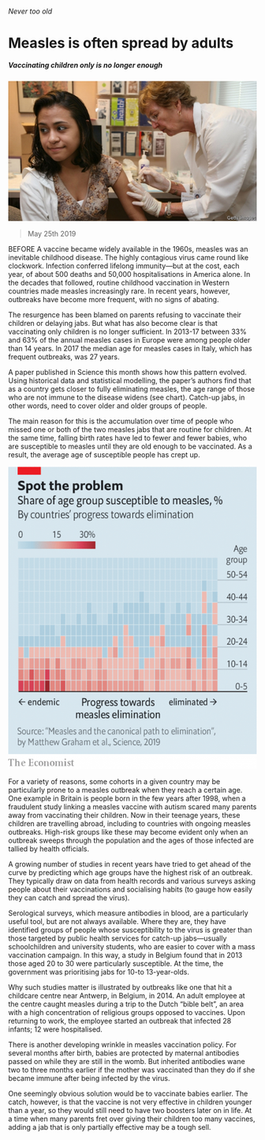 ###### Never too old

# Measles is often spread by adults 

##### Vaccinating children only is no longer enough 

![image](images/20190525_stp501.jpg) 

> May 25th 2019 

BEFORE A vaccine became widely available in the 1960s, measles was an inevitable childhood disease. The highly contagious virus came round like clockwork. Infection conferred lifelong immunity—but at the cost, each year, of about 500 deaths and 50,000 hospitalisations in America alone. In the decades that followed, routine childhood vaccination in Western countries made measles increasingly rare. In recent years, however, outbreaks have become more frequent, with no signs of abating. 

The resurgence has been blamed on parents refusing to vaccinate their children or delaying jabs. But what has also become clear is that vaccinating only children is no longer sufficient. In 2013-17 between 33% and 63% of the annual measles cases in Europe were among people older than 14 years. In 2017 the median age for measles cases in Italy, which has frequent outbreaks, was 27 years. 

A paper published in Science this month shows how this pattern evolved. Using historical data and statistical modelling, the paper’s authors find that as a country gets closer to fully eliminating measles, the age range of those who are not immune to the disease widens (see chart). Catch-up jabs, in other words, need to cover older and older groups of people. 

The main reason for this is the accumulation over time of people who missed one or both of the two measles jabs that are routine for children. At the same time, falling birth rates have led to fewer and fewer babies, who are susceptible to measles until they are old enough to be vaccinated. As a result, the average age of susceptible people has crept up. 

![image](images/20190525_STC632.png) 

For a variety of reasons, some cohorts in a given country may be particularly prone to a measles outbreak when they reach a certain age. One example in Britain is people born in the few years after 1998, when a fraudulent study linking a measles vaccine with autism scared many parents away from vaccinating their children. Now in their teenage years, these children are travelling abroad, including to countries with ongoing measles outbreaks. High-risk groups like these may become evident only when an outbreak sweeps through the population and the ages of those infected are tallied by health officials. 

A growing number of studies in recent years have tried to get ahead of the curve by predicting which age groups have the highest risk of an outbreak. They typically draw on data from health records and various surveys asking people about their vaccinations and socialising habits (to gauge how easily they can catch and spread the virus). 

Serological surveys, which measure antibodies in blood, are a particularly useful tool, but are not always available. Where they are, they have identified groups of people whose susceptibility to the virus is greater than those targeted by public health services for catch-up jabs—usually schoolchildren and university students, who are easier to cover with a mass vaccination campaign. In this way, a study in Belgium found that in 2013 those aged 20 to 30 were particularly susceptible. At the time, the government was prioritising jabs for 10-to 13-year-olds. 

Why such studies matter is illustrated by outbreaks like one that hit a childcare centre near Antwerp, in Belgium, in 2014. An adult employee at the centre caught measles during a trip to the Dutch “bible belt”, an area with a high concentration of religious groups opposed to vaccines. Upon returning to work, the employee started an outbreak that infected 28 infants; 12 were hospitalised. 

There is another developing wrinkle in measles vaccination policy. For several months after birth, babies are protected by maternal antibodies passed on while they are still in the womb. But inherited antibodies wane two to three months earlier if the mother was vaccinated than they do if she became immune after being infected by the virus. 

One seemingly obvious solution would be to vaccinate babies earlier. The catch, however, is that the vaccine is not very effective in children younger than a year, so they would still need to have two boosters later on in life. At a time when many parents fret over giving their children too many vaccines, adding a jab that is only partially effective may be a tough sell. 

